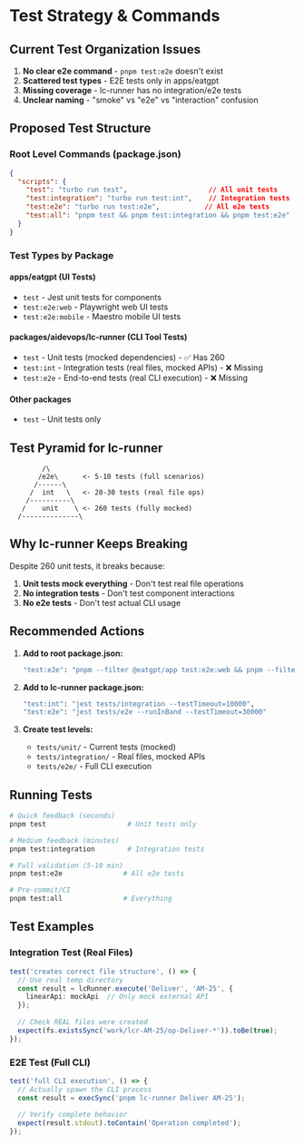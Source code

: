 # Test Strategy & Commands

## Current Test Organization Issues

1. **No clear e2e command** - `pnpm test:e2e` doesn't exist
2. **Scattered test types** - E2E tests only in apps/eatgpt
3. **Missing coverage** - lc-runner has no integration/e2e tests
4. **Unclear naming** - "smoke" vs "e2e" vs "interaction" confusion

## Proposed Test Structure

### Root Level Commands (package.json)
```json
{
  "scripts": {
    "test": "turbo run test",                    // All unit tests
    "test:integration": "turbo run test:int",    // Integration tests
    "test:e2e": "turbo run test:e2e",           // All e2e tests
    "test:all": "pnpm test && pnpm test:integration && pnpm test:e2e"
  }
}
```

### Test Types by Package

#### apps/eatgpt (UI Tests)
- `test` - Jest unit tests for components
- `test:e2e:web` - Playwright web UI tests  
- `test:e2e:mobile` - Maestro mobile UI tests

#### packages/aidevops/lc-runner (CLI Tool Tests)
- `test` - Unit tests (mocked dependencies) - ✅ Has 260
- `test:int` - Integration tests (real files, mocked APIs) - ❌ Missing
- `test:e2e` - End-to-end tests (real CLI execution) - ❌ Missing

#### Other packages
- `test` - Unit tests only

## Test Pyramid for lc-runner

```
        /\
       /e2e\      <- 5-10 tests (full scenarios)
      /------\
     /  int   \   <- 20-30 tests (real file ops)
    /----------\
   /    unit    \ <- 260 tests (fully mocked)
  /--------------\
```

## Why lc-runner Keeps Breaking

Despite 260 unit tests, it breaks because:

1. **Unit tests mock everything** - Don't test real file operations
2. **No integration tests** - Don't test component interactions
3. **No e2e tests** - Don't test actual CLI usage

## Recommended Actions

1. **Add to root package.json:**
   ```bash
   "test:e2e": "pnpm --filter @eatgpt/app test:e2e:web && pnpm --filter @aidevops/lc-runner test:e2e"
   ```

2. **Add to lc-runner package.json:**
   ```bash
   "test:int": "jest tests/integration --testTimeout=10000",
   "test:e2e": "jest tests/e2e --runInBand --testTimeout=30000"
   ```

3. **Create test levels:**
   - `tests/unit/` - Current tests (mocked)
   - `tests/integration/` - Real files, mocked APIs
   - `tests/e2e/` - Full CLI execution

## Running Tests

```bash
# Quick feedback (seconds)
pnpm test                    # Unit tests only

# Medium feedback (minutes)  
pnpm test:integration        # Integration tests

# Full validation (5-10 min)
pnpm test:e2e               # All e2e tests

# Pre-commit/CI
pnpm test:all               # Everything
```

## Test Examples

### Integration Test (Real Files)
```typescript
test('creates correct file structure', () => {
  // Use real temp directory
  const result = lcRunner.execute('Deliver', 'AM-25', {
    linearApi: mockApi  // Only mock external API
  });
  
  // Check REAL files were created
  expect(fs.existsSync('work/lcr-AM-25/op-Deliver-*')).toBe(true);
});
```

### E2E Test (Full CLI)
```typescript
test('full CLI execution', () => {
  // Actually spawn the CLI process
  const result = execSync('pnpm lc-runner Deliver AM-25');
  
  // Verify complete behavior
  expect(result.stdout).toContain('Operation completed');
});
```